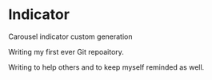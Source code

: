 # Indicator
Carousel indicator custom generation

Writing my first ever Git repoaitory.

Writing to help others and to keep myself reminded as well.
